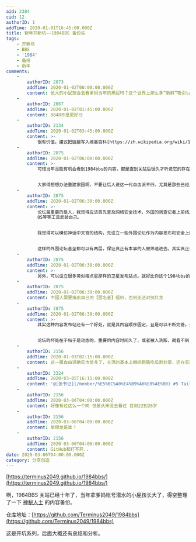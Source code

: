 ```yaml
---
aid: 2384
cid: 12
authorID: 1
addTime: 2020-01-01T16:45:00.000Z
title: 新年开新坑——1984BBS 备份站
tags:
    - 开新坑
    - BBS
    - '1984'
    - 备份
    - 新年
comments:
    -
        authorID: 2873
        addTime: 2020-01-02T00:00:00.000Z
        content: 长大的小屁孩会去看爹妈当年的黑屁吗？这个世界上那么多“新鲜”吸引ta们
    -
        authorID: 2867
        addTime: 2020-01-02T01:45:00.000Z
        content: 8848不是更好马
    -
        authorID: 2134
        addTime: 2020-01-02T03:45:00.000Z
        content: >-
            很有价值。建议把链接写入维基百科[https://zh.wikipedia.org/wiki/1984bbs](https://zh.wikipedia.org/wiki/1984bbs)。
    -
        authorID: 2875
        addTime: 2020-01-02T06:00:00.000Z
        content: >-
            可惜当年没能有机会看到1984bbs的内容，都是直到关站后很久才听说它的存在。一万人的论坛非常雄伟壮观了，旧品葱其实有点1984bbs的意思，规模小一些，开放浏览罢了。


            大家得想想办法重建家园啊，不要让后人说这一代自由派不行。尤其是那些已经身在海外的朋友，如果衣食无忧的话可以做做这件事。当然，这里的geek们其实可以设想一下新的技术和运营架构以适应墙+网军的新时代。
    -
        authorID: 2875
        addTime: 2020-01-02T06:30:00.000Z
        content: >-
            论坛最重要的是人，我觉得应该首先普及网络安全技术，外国的调查记者上前线之前都会有专门的技术培训，用Tor和Tails
            OS等等工具武装自己。


            我觉得可以模仿神话中天宫的结构，先设立一些外围论坛作为内容发布和安全上网培训资料和社会科学知识普及的内容，核心论坛向在这些外围论坛表现优秀的人发出邀请，进入核心论坛的必须在技术上达到调查记者水平的。


            这样的外围论坛甚至都可以有两层，保证真正有本事的人被筛选进去。其实真正想学习安全上网知识的人，肯定是能学会的，只要把好的材料放在那里。国外的调查记者也没有几个是专门学计算机的，都是文科生，别人也能用最安全的技术确保安全。
    -
        authorID: 2875
        addTime: 2020-01-02T06:30:00.000Z
        content: >-
            另外，可以设立很多类似端点星那样的卫星发布站点。就好比你这个1984bbs的备份站一样，主要做内容投递，同时提供联系方式，有心人可以顺着过来找到组织。其实新品葱虽然现在粪坑化了，不过至少目前来看在安全和维持生存这两点是成功的，新的核心论坛建设时值得借鉴其在安全方面的经验。
    -
        authorID: 2875
        addTime: 2020-01-02T06:30:00.000Z
        content: 中国人需要搞出自己的【匿名者】组织，否则无法对抗红龙
    -
        authorID: 2875
        addTime: 2020-01-02T06:30:00.000Z
        content: >-
            其实这种内容发布站还有一个好处，就是其内容顺序固定，且是可以不断完善。这样所有人看到的都是同一个东西。


            论坛的坏处在于帖子是动态的，重要的内容时间久了、或者被人洗版，就看不到了，这样每个人看到的东西都不一样。不利于像安全上网这样的基础知识的普及，也不利于共识的形成。
    -
        authorID: 2156
        addTime: 2020-01-03T02:15:00.000Z
        content: 这一届自由派确实市侩多了，主流的基本上瞬间跑路吃瓜割韭菜，还在实践传播和线下gm的几乎都不是精英阶层的。
    -
        authorID: 3324
        addTime: 2020-03-05T16:15:00.000Z
        content: '@[张书记](/member/%E5%BC%A0%E4%B9%A6%E8%AE%B0) #5 Tails OS在大陆无法联网？'
    -
        authorID: 2156
        addTime: 2020-03-06T04:00:00.000Z
        content: 好像有过这么一个网 但是从来没去看过 目测22到26岁
    -
        authorID: 2156
        addTime: 2020-03-06T04:00:00.000Z
        content: 单银龙是谁？
    -
        authorID: 2156
        addTime: 2020-03-06T04:00:00.000Z
        content: GitHub都打不开..
date: 2020-03-06T04:00:00.000Z
category: 分享创造
---
```


[https://terminus2049.github.io/1984bbs/](https://terminus2049.github.io/1984bbs/)

啊，1984BBS 关站已经十年了，当年拿爹妈帐号潜水的小屁孩长大了，得空整理了一下 [神秘人士](https://github.com/howardrotterdam/backup-1984bbs) 的内容备份。

仓库地址：[https://github.com/Terminus2049/1984bbs](https://github.com/Terminus2049/1984bbs)

这是开坑系列，后面大概还有总结和分析。
